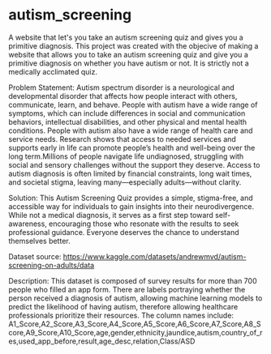 # autism_screening
A website that let's you take an autism screening quiz and gives you a primitive diagnosis. 
This project was created with the objecive of making a website that allows you to take an autism screening quiz and give you a primitive diagnosis on whether you have autism or not. It is strictly not a medically acclimated quiz.

Problem Statement:
Autism spectrum disorder is a neurological and developmental disorder that affects how people interact with others, communicate, learn, and behave.
People with autism have a wide range of symptoms, which can include differences in social and communication behaviors, intellectual disabilities, and other physical and mental health conditions. People with autism also have a wide range of health care and service needs. Research shows that access to needed services and supports early in life can promote people’s health and well-being over the long term.Millions of people navigate life undiagnosed, struggling with social and sensory challenges without the support they deserve. Access to autism diagnosis is often limited by financial constraints, long wait times, and societal stigma, leaving many—especially adults—without clarity.

Solution:
This Autism Screening Quiz provides a simple, stigma-free, and accessible way for individuals to gain insights into their neurodivergence. While not a medical diagnosis, it serves as a first step toward self-awareness, encouraging those who resonate with the results to seek professional guidance. Everyone deserves the chance to understand themselves better.

Dataset source:
https://www.kaggle.com/datasets/andrewmvd/autism-screening-on-adults/data

Description:
This dataset is composed of survey results for more than 700 people who filled an app form. There are labels portraying whether the person received a diagnosis of autism, allowing machine learning models to predict the likelihood of having autism, therefore allowing healthcare professionals prioritize their resources.
The column names include: A1_Score,A2_Score,A3_Score,A4_Score,A5_Score,A6_Score,A7_Score,A8_Score,A9_Score,A10_Score,age,gender,ethnicity,jaundice,autism,country_of_res,used_app_before,result,age_desc,relation,Class/ASD
